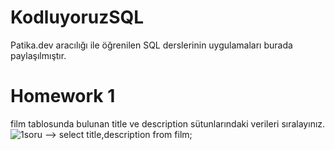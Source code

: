 # KodluyoruzSQL
Patika.dev aracılığı ile öğrenilen SQL derslerinin uygulamaları burada paylaşılmıştır.
# Homework 1
film tablosunda bulunan title ve description sütunlarındaki verileri sıralayınız.
![1soru](https://user-images.githubusercontent.com/83791722/152820326-4f352eb9-3739-44f8-9e3d-14f7b9390403.png)
--> select title,description from film;
